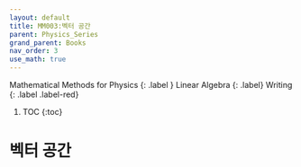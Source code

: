 ```yaml
---
layout: default
title: MM003:벡터 공간
parent: Physics_Series
grand_parent: Books
nav_order: 3
use_math: true
---
```


Mathematical Methods for Physics
{: .label }
Linear Algebra
{: .label}
Writing
{: .label .label-red}

1. TOC
{:toc}

# 벡터 공간

